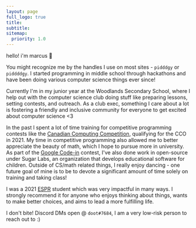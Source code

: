 ```yaml
---
layout: page
full_logo: true
title: 
subtitle: 
sitemap:
  priority: 1.0
---
```

<p id="describe-text"> hello! i'm marcus 👋 </p>


You might recognize me by the handles I use on most sites - `pidddgy` or `piddddgy`. I started programming in middle school through hackathons and have been doing various computer science things ever since!

Currently I'm in my junior year at the Woodlands Secondary School, where I help out with the computer science club doing stuff like preparing lessons, setting contests, and outreach. As a club exec, something I care about a lot is fostering a friendly and inclusive community for everyone to get excited about computer science <3

In the past I spent a lot of time training for competitive programming contests like the [Canadian Computing Competition](https://cemc.uwaterloo.ca/contests/computing.html), qualifying for the CCO in 2021. My time in competitive programming also allowed me to better appreciate the beauty of math, which I hope to pursue more in university. As part of the [Google Code-in](https://codein.withgoogle.com/archive/2019/) contest, I've also done work in open-source under Sugar Labs, an organization that develops educational software for children. Outside of CS/math related things, I really enjoy dancing - one future goal of mine is to be to devote a significant amount of time solely on training and taking class!

I was a 2021 [ESPR](https://espr-camp.org/) student which was very impactful in many ways. I strongly recommend it for anyone who enjoys thinking about things, wants to make better choices, and aims to lead a more fulfilling life. 


I don't bite! Discord DMs open @ `doot#7684`, I am a very low-risk person to reach out to :)
<br>
<br>
<br>
<br>
<br>
<br>
<br>